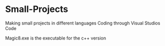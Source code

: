 # Small-Projects
Making small projects in different languages
Coding through Visual Studios Code

Magic8.exe is the executable for the c++ version